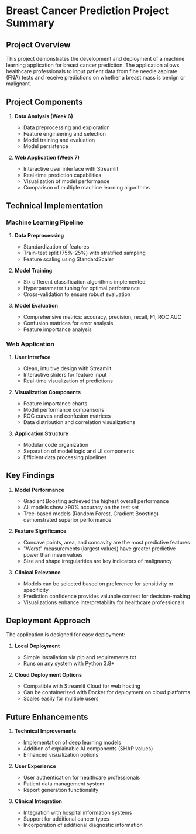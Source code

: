 # Breast Cancer Prediction Project Summary

## Project Overview

This project demonstrates the development and deployment of a machine learning application for breast cancer prediction. The application allows healthcare professionals to input patient data from fine needle aspirate (FNA) tests and receive predictions on whether a breast mass is benign or malignant.

## Project Components

1. **Data Analysis (Week 6)**
   - Data preprocessing and exploration
   - Feature engineering and selection
   - Model training and evaluation
   - Model persistence

2. **Web Application (Week 7)**
   - Interactive user interface with Streamlit
   - Real-time prediction capabilities
   - Visualization of model performance
   - Comparison of multiple machine learning algorithms

## Technical Implementation

### Machine Learning Pipeline

1. **Data Preprocessing**
   - Standardization of features
   - Train-test split (75%-25%) with stratified sampling
   - Feature scaling using StandardScaler

2. **Model Training**
   - Six different classification algorithms implemented
   - Hyperparameter tuning for optimal performance
   - Cross-validation to ensure robust evaluation

3. **Model Evaluation**
   - Comprehensive metrics: accuracy, precision, recall, F1, ROC AUC
   - Confusion matrices for error analysis
   - Feature importance analysis

### Web Application

1. **User Interface**
   - Clean, intuitive design with Streamlit
   - Interactive sliders for feature input
   - Real-time visualization of predictions

2. **Visualization Components**
   - Feature importance charts
   - Model performance comparisons
   - ROC curves and confusion matrices
   - Data distribution and correlation visualizations

3. **Application Structure**
   - Modular code organization
   - Separation of model logic and UI components
   - Efficient data processing pipelines

## Key Findings

1. **Model Performance**
   - Gradient Boosting achieved the highest overall performance
   - All models show >90% accuracy on the test set
   - Tree-based models (Random Forest, Gradient Boosting) demonstrated superior performance

2. **Feature Significance**
   - Concave points, area, and concavity are the most predictive features
   - "Worst" measurements (largest values) have greater predictive power than mean values
   - Size and shape irregularities are key indicators of malignancy

3. **Clinical Relevance**
   - Models can be selected based on preference for sensitivity or specificity
   - Prediction confidence provides valuable context for decision-making
   - Visualizations enhance interpretability for healthcare professionals

## Deployment Approach

The application is designed for easy deployment:

1. **Local Deployment**
   - Simple installation via pip and requirements.txt
   - Runs on any system with Python 3.8+

2. **Cloud Deployment Options**
   - Compatible with Streamlit Cloud for web hosting
   - Can be containerized with Docker for deployment on cloud platforms
   - Scales easily for multiple users

## Future Enhancements

1. **Technical Improvements**
   - Implementation of deep learning models
   - Addition of explainable AI components (SHAP values)
   - Enhanced visualization options

2. **User Experience**
   - User authentication for healthcare professionals
   - Patient data management system
   - Report generation functionality

3. **Clinical Integration**
   - Integration with hospital information systems
   - Support for additional cancer types
   - Incorporation of additional diagnostic information 